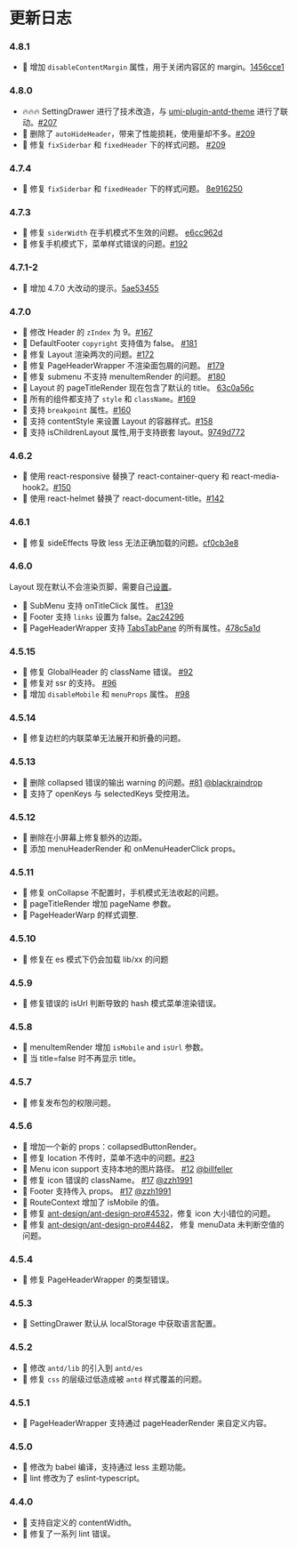# 更新日志

### 4.8.1

- 🌟 增加 `disableContentMargin` 属性，用于关闭内容区的 margin。[1456cce1](https://github.com/ant-design/an1t-design-pro-layout/commit/1456cce1)

### 4.8.0

- 🔥🔥🔥 SettingDrawer 进行了技术改造，与 [umi-plugin-antd-theme](https://github.com/chenshuai2144/umi-plugin-antd-theme) 进行了联动。[#207](https://github.com/ant-design/ant-design-pro-layout/pull/207)
- 🔔 删除了 `autoHideHeader`，带来了性能损耗，使用量却不多。[#209](https://github.com/ant-design/ant-design-pro-layout/pull/209)
- 💄 修复 `fixSiderbar` 和 `fixedHeader` 下的样式问题。 [#209](https://github.com/ant-design/ant-design-pro-layout/pull/209)

### 4.7.4

- 💄 修复 `fixSiderbar` 和 `fixedHeader` 下的样式问题。 [8e916250](https://github.com/ant-design/an1t-design-pro-layout/commit/8e916250)

### 4.7.3

- 🐞 修复 `siderWidth` 在手机模式不生效的问题。 [e6cc962d](https://github.com/ant-design/an1t-design-pro-layout/commit/e6cc962d)
- 🐞 修复手机模式下，菜单样式错误的问题。[#192](https://github.com/ant-design/ant-design-pro-layout/pull/192)

### 4.7.1-2

- 🔔 增加 4.7.0 大改动的提示。[5ae53455](https://github.com/ant-design/an1t-design-pro-layout/commit/5ae53455)

### 4.7.0

- 💄 修改 Header 的 `zIndex` 为 9。[#167](https://github.com/ant-design/ant-design-pro-layout/pull/167)
- 🌟 DefaultFooter `copyright` 支持值为 false。 [#181](https://github.com/ant-design/ant-design-pro-layout/pull/181)
- 🐞 修复 Layout 渲染两次的问题。[#172](https://github.com/ant-design/ant-design-pro-layout/pull/172)
- 🐞 修复 PageHeaderWrapper 不渲染面包屑的问题。 [#179](https://github.com/ant-design/ant-design-pro-layout/pull/179)
- 🐞 修复 submenu 不支持 menuItemRender 的问题。 [#180](https://github.com/ant-design/ant-design-pro-layout/pull/180)
- 🌟 Layout 的 pageTitleRender 现在包含了默认的 title。 [63c0a56c](https://github.com/ant-design/ant-design-pro-layout/commit/63c0a56c077815693cbbcd606b937dbe3270ed06)
- 🌟 所有的组件都支持了 `style` 和 `className`。[#169](https://github.com/ant-design/ant-design-pro-layout/pull/169)
- 🌟 支持 `breakpoint` 属性。[#160](https://github.com/ant-design/ant-design-pro-layout/pull/160)
- 🌟 支持 contentStyle 来设置 Layout 的容器样式。[#158](https://github.com/ant-design/ant-design-pro-layout/pull/158)
- 🌟 支持 isChildrenLayout 属性,用于支持嵌套 layout。[9749d772](https://github.com/ant-design/ant-design-pro-layout/commit/9749d7727aae1af260f6e23f35920b9ce7a94d22)

### 4.6.2

- 🌟 使用 react-responsive 替换了 react-container-query 和 react-media-hook2。[#150](https://github.com/ant-design/ant-design-pro-layout/pull/139)
- 🌟 使用 react-helmet 替换了 react-document-title。[#142](https://github.com/ant-design/ant-design-pro-layout/pull/139)

### 4.6.1

- 🐞 修复 sideEffects 导致 less 无法正确加载的问题。[cf0cb3e8](https://github.com/ant-design/ant-design-pro-layout/commit/cf0cb3e88ce6f80121b9a2e8a5d1eafefbadb59c)

### 4.6.0

Layout 现在默认不会渲染页脚，需要自己[设置](https://github.com/ant-design/ant-design-pro/blob/7888208389480656ae30a4bc87bf0f38e54fd818/src/layouts/BasicLayout.tsx#L67)。

- 🌟 SubMenu 支持 onTitleClick 属性。 [#139](https://github.com/ant-design/ant-design-pro-layout/pull/139)
- 🌟 Footer 支持 `links` 设置为 false。[2ac24296](https://github.com/ant-design/ant-design-pro-layout/commit/2ac242962e681cc5a2d01153a1565c578dc42ae8)
- 🌟 PageHeaderWrapper 支持 [TabsTabPane](https://ant.design/components/tabs-cn/#TabsTabPane) 的所有属性。[478c5a1d](https://github.com/ant-design/ant-design-pro-layout/commit/478c5a1dec631ec2247399e1ceee657361786bd3)

### 4.5.15

- 🐞 修复 GlobalHeader 的 className 错误。 [#92](https://github.com/ant-design/ant-design-pro-layout/pull/92)
- 🌟 修复对 ssr 的支持。 [#96](https://github.com/ant-design/ant-design-pro-layout/issues/96)
- 🌟 增加 `disableMobile` 和 `menuProps` 属性。 [#98](https://github.com/ant-design/ant-design-pro-layout/pull/98)

### 4.5.14

- 🐞 修复边栏的内联菜单无法展开和折叠的问题。

### 4.5.13

- 🐞 删除 collapsed 错误的输出 warning 的问题。[#81](https://github.com/ant-design/ant-design-pro-layout/pull/81) [@blackraindrop](https://github.com/blackraindrop)
- 🌟 支持了 openKeys 与 selectedKeys 受控用法。

### 4.5.12

- 💄 删除在小屏幕上修复额外的边距。
- 🌟 添加 menuHeaderRender 和 onMenuHeaderClick props。

### 4.5.11

- 🐞 修复 onCollapse 不配置时，手机模式无法收起的问题。
- 🌟 pageTitleRender 增加 pageName 参数。
- 💄 PageHeaderWarp 的样式调整.

### 4.5.10

- 🐞 修复在 es 模式下仍会加载 lib/xx 的问题

### 4.5.9

- 🐞 修复错误的 isUrl 判断导致的 hash 模式菜单渲染错误。

### 4.5.8

- 🌟 menuItemRender 增加 `isMobile` and `isUrl` 参数。
- 🌟 当 title=false 时不再显示 title。

### 4.5.7

- 🐞 修复发布包的权限问题。

### 4.5.6

- 🌟 增加一个新的 props：collapsedButtonRender。
- 🌟 修复 location 不传时，菜单不选中的问题。[#23](https://github.com/ant-design/ant-design-pro-layout/issues/23)
- 🌟 Menu icon support 支持本地的图片路径。 [#12](https://github.com/ant-design/ant-design-pro-layout/pull/12) [@billfeller](https://github.com/billfeller)
- 🐞 修复 icon 错误的 className。 [#17](https://github.com/ant-design/ant-design-pro-layout/pull/17) [@zzh1991](https://github.com/zzh1991)
- 🌟 Footer 支持传入 props。 [#17](https://github.com/ant-design/ant-design-pro-layout/pull/17) [@zzh1991](https://github.com/zzh1991)
- 🌟 RouteContext 增加了 isMobile 的值。
- 🐞 修复 [ant-design/ant-design-pro#4532](https://github.com/ant-design/ant-design-pro/issues/4532)，修复 icon 大小错位的问题。
- 🐞 修复 [ant-design/ant-design-pro#4482](https://github.com/ant-design/ant-design-pro/pull/4482)， 修复 menuData 未判断空值的问题。

### 4.5.4

- 🐞 修复 PageHeaderWrapper 的类型错误。

### 4.5.3

- 🌟 SettingDrawer 默认从 localStorage 中获取语言配置。

### 4.5.2

- 🌟 修改 `antd/lib` 的引入到 `antd/es`
- 🐞 修复 `css` 的层级过低造成被 `antd` 样式覆盖的问题。

### 4.5.1

- 🌟 PageHeaderWrapper 支持通过 pageHeaderRender 来自定义内容。

### 4.5.0

- 🌟 修改为 babel 编译，支持通过 less 主题功能。
- 🐞 lint 修改为了 eslint-typescript。

### 4.4.0

- 🌟 支持自定义的 contentWidth。
- 🐞 修复了一系列 lint 错误。
